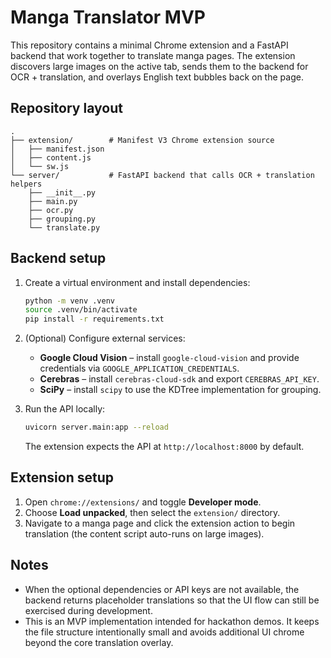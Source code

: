 # Manga Translator MVP

This repository contains a minimal Chrome extension and a FastAPI backend that work together to translate manga pages. The extension discovers large images on the active tab, sends them to the backend for OCR + translation, and overlays English text bubbles back on the page.

## Repository layout

```
.
├── extension/        # Manifest V3 Chrome extension source
│   ├── manifest.json
│   ├── content.js
│   └── sw.js
└── server/           # FastAPI backend that calls OCR + translation helpers
    ├── __init__.py
    ├── main.py
    ├── ocr.py
    ├── grouping.py
    └── translate.py
```

## Backend setup

1. Create a virtual environment and install dependencies:

   ```bash
   python -m venv .venv
   source .venv/bin/activate
   pip install -r requirements.txt
   ```

2. (Optional) Configure external services:

   * **Google Cloud Vision** – install `google-cloud-vision` and provide credentials via `GOOGLE_APPLICATION_CREDENTIALS`.
   * **Cerebras** – install `cerebras-cloud-sdk` and export `CEREBRAS_API_KEY`.
   * **SciPy** – install `scipy` to use the KDTree implementation for grouping.

3. Run the API locally:

   ```bash
   uvicorn server.main:app --reload
   ```

   The extension expects the API at `http://localhost:8000` by default.

## Extension setup

1. Open `chrome://extensions/` and toggle **Developer mode**.
2. Choose **Load unpacked**, then select the `extension/` directory.
3. Navigate to a manga page and click the extension action to begin translation (the content script auto-runs on large images).

## Notes

* When the optional dependencies or API keys are not available, the backend returns placeholder translations so that the UI flow can still be exercised during development.
* This is an MVP implementation intended for hackathon demos. It keeps the file structure intentionally small and avoids additional UI chrome beyond the core translation overlay.
